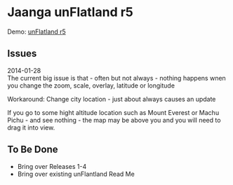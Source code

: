 Jaanga unFlatland  r5
=====================

Demo:
[unFlatland r5]( http://jaanga.github.io/terrain-viewer/un-flatland/r5/un-flatland-r5.html )

## Issues

2014-01-28  
The current big issue is that - often but not always - nothing happens wnen you change the zoom, scale, overlay, latitude or longitude

Workaround: Change city location - just about always causes an update

If you go to some hight altitude location such as Mount Everest or Machu Pichu - and see nothing - the map may be above you and you will need to drag it into view.


## To Be Done

* Bring over Releases 1-4
* Bring over existing unFlantland Read Me